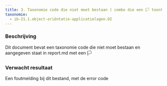 ```yaml
---
title: 3. Taxonomie code die niet moet bestaan ( combo die een 🏳️ toont)
taxonomie:
  - ib-21.1.object-oriëntatie-applicatielagen.OI
---
```


### Beschrijving

Dit document bevat een taxonomie code die niet moet bestaan en aangegeven staat in report.md met een 🏳️

### Verwacht resultaat

Een foutmelding bij dit bestand, met de error code
